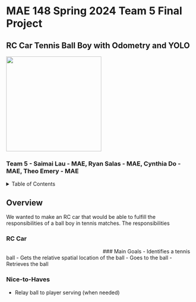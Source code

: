 # MAE 148 Spring 2024 Team 5 Final Project 
##  RC Car Tennis Ball Boy with Odometry and YOLO 

<img src="https://jacobsschool.ucsd.edu/sites/default/files/groups/jsoe/img/logos/jacobs-school/digital/UCSDLogo_JSOE_BlueGold_Web.jpg" width="256">

### Team 5 - Saimai Lau - MAE, Ryan Salas - MAE, Cynthia Do - MAE, Theo Emery - MAE

<details>
<summary> Table of Contents </summary>
 
### Overview 
### RC Car 
### Main Goals
### Nice-to-Haves 
### P
### Issues and Solutions 
</details> 

## Overview
We wanted to make an RC car that would be able to fulfill the responsibilities of a ball boy in tennis matches. The responsibilities 

### RC Car 
<img src = " " width = "256">
### Main Goals
- Identifies a tennis ball
- Gets the relative spatial location of the ball
- Goes to the ball
- Retrieves the ball

### Nice-to-Haves
- Relay ball to player serving (when needed)


